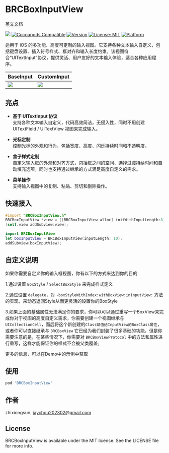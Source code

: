 # BRCBoxInputView

<a href="./README.md">英文文档</a>

![](https://img.shields.io/github/v/tag/jaychou202302/BRCBoxInputView?label=Version)
[![Cocoapods Compatible](https://img.shields.io/badge/cocoapods-Compatible-brightgreen.svg)](https://cocoapods.org/pods/BRCBoxInputView)
[![Version](https://img.shields.io/cocoapods/v/BRCBoxInputView.svg?style=flat)](https://cocoapods.org/pods/BRCBoxInputView)
[![License: MIT](https://img.shields.io/badge/License-MIT-black.svg)](https://opensource.org/licenses/MIT)
[![Platform](https://img.shields.io/cocoapods/p/BRCBoxInputView.svg?style=flat)](https://cocoapods.org/pods/BRCBoxInputView)

适用于 iOS 的多功能、高度可定制的输入视图。它支持各种文本输入自定义，包括键盘设置、插入符号样式、框对齐和输入长度约束。该视图符合“UITextInput”协议，提供灵活、用户友好的文本输入体验，适合各种应用程序。

<table>
    <thead>
        <tr>
            <th>BaseInput</th>
            <th>CustomInput</th>
        </tr>
    </thead>
    <tbody>
        <tr>
            <td>
                <img src="https://jaychou202302.github.io/media/BRCBoxInputView/main.PNG"/>
            </td>
            <td>
                <img src="https://jaychou202302.github.io/media/BRCBoxInputView/test.PNG"/>
            </td>
        </tr>
    </tbody>
</table>

## 亮点

- **基于 UITextInput 协议**  
  支持各种文本输入自定义，代码高效简洁，无侵入性，同时不用创建UITextField / UITextView 视图来完成输入。

- **光标定制**  
  控制光标的外观和行为，包括宽度、高度、闪烁持续时间和不透明度。

- **盒子样式定制**  
  自定义输入框的外观和对齐方式，包括框之间的空间、选择过渡持续时间和自动填充选项，同时也支持通过继承的方式满足高度自定义的需求。

- **菜单操作**  
  支持输入视图中的复制、粘贴、剪切和删除操作。

## 快速接入

```objective-c
#import "BRCBoxInputView.h"
BRCBoxInputView *view = [[BRCBoxInputView alloc] initWithInputLength:8];
[self.view addSubview:view];
```

```swift
import BRCBoxInputView
let boxInputView = BRCBoxInputView(inputLength: 10);
addSubview(boxInputView);
```

## 自定义说明

如果你需要自定义你的输入框视图，你有以下的方式来达到你的目的

1.通过设置 `BoxStyle` / `SelectBoxStyle` 来完成样式定义

2.通过设置 `delegate`，对 `-boxStyleWithIndex:withBoxView:inInputView:` 方法的实现，来动态返回Style从而更灵活的设置你的BoxStyle

3.如果上面的基础属性无法满足你的要求，你可以可以通过重写一个BoxView来完成你对于视图的高度自定义需求，你需要创建一个视图继承与 `UICollectionCell`，而后将这个新创建的`Class赋值给InputView的BoxClass属性`，或者你可以直接继承与 `BRCBoxView` 它已经为我们封装了很多基础的功能，但是你需要注意的是，在某些情况下，你需要对 `BRCBoxViewProtocol` 中的方法和属性进行重写，这样才能保证你的样式不会被父类覆盖;

更多的信息，可以在Demo中的示例中获取

## 使用

```ruby
pod 'BRCBoxInputView'
```

## 作者
zhixiongsun, jaychou202302@gmail.com

## License

BRCBoxInputView is available under the MIT license. See the LICENSE file for more info.
